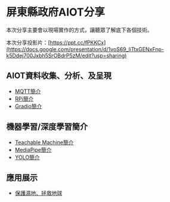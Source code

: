 # 屏東縣政府AIOT分享

本次分享主要會以現場實作的方式，讓聽眾了解底下各個技術。

本次分享投影片：[https://ppt.cc/fPKKCx](https://docs.google.com/presentation/d/1voS69_liTtxGENxFnp-k5Ddej700Jxbh5SrOBdrP5zM/edit?usp=sharing)

## AIOT資料收集、分析、及呈現

* [MQTT簡介](https://www.youtube.com/watch?v=yOMCKMpQsQg&t=3s)
* [RPi簡介](https://github.com/victorgau/khpy_rpi_intro)
* [Gradio簡介](https://gradio.app/)

## 機器學習/深度學習簡介

* [Teachable Machine簡介](https://teachablemachine.withgoogle.com/)
* [MediaPipe簡介](https://google.github.io/mediapipe/)
* [YOLO簡介](https://pypi.org/project/yolov5/)

## 應用展示

* [保護濕地、拯救地球](https://github.com/victorgau/wetland_opendata)

